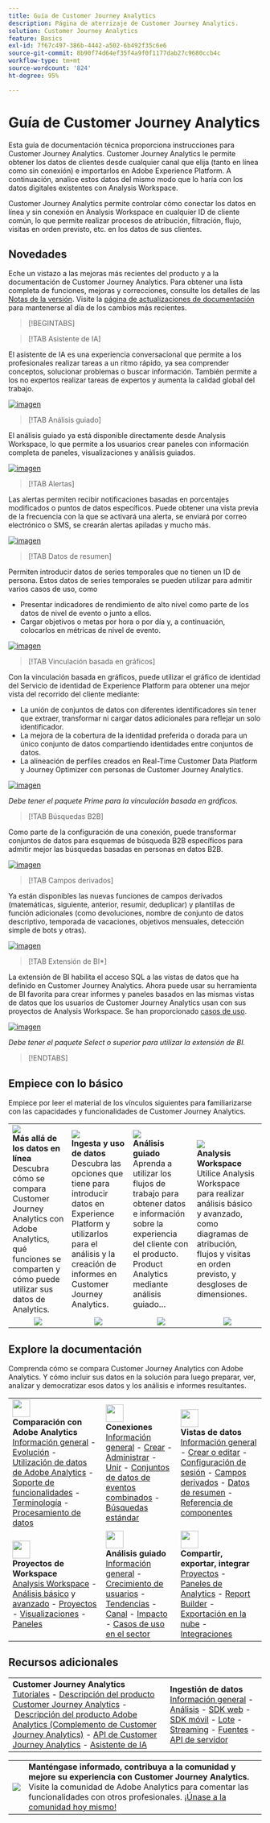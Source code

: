 ```yaml
---
title: Guía de Customer Journey Analytics
description: Página de aterrizaje de Customer Journey Analytics.
solution: Customer Journey Analytics
feature: Basics
exl-id: 7f67c497-386b-4442-a502-6b492f35c6e6
source-git-commit: 8b90f74d64ef35f4a9f0f1177dab27c9680ccb4c
workflow-type: tm+mt
source-wordcount: '824'
ht-degree: 95%

---
```


# Guía de Customer Journey Analytics

Esta guía de documentación técnica proporciona instrucciones para Customer Journey Analytics. Customer Journey Analytics le permite obtener los datos de clientes desde cualquier canal que elija (tanto en línea como sin conexión) e importarlos en Adobe Experience Platform. A continuación, analice estos datos del mismo modo que lo haría con los datos digitales existentes con Analysis Workspace.

Customer Journey Analytics permite controlar cómo conectar los datos en línea y sin conexión en Analysis Workspace en cualquier ID de cliente común, lo que permite realizar procesos de atribución, filtración, flujo, visitas en orden previsto, etc. en los datos de sus clientes.

## Novedades

Eche un vistazo a las mejoras más recientes del producto y a la documentación de Customer Journey Analytics. Para obtener una lista completa de funciones, mejoras y correcciones, consulte los detalles de las [Notas de la versión](../release-notes/latest.md). Visite la [página de actualizaciones de documentación](../release-notes/doc-changes.md) para mantenerse al día de los cambios más recientes.

>[!BEGINTABS]

>[!TAB Asistente de IA]

El asistente de IA es una experiencia conversacional que permite a los profesionales realizar tareas a un ritmo rápido, ya sea comprender conceptos, solucionar problemas o buscar información. También permite a los no expertos realizar tareas de expertos y aumenta la calidad global del trabajo.

[![imagen](assets/learn-more-button.svg)](/help/ai-assistant.md)


>[!TAB Análisis guiado]

El análisis guiado ya está disponible directamente desde Analysis Workspace, lo que permite a los usuarios crear paneles con información completa de paneles, visualizaciones y análisis guiados.

[![imagen](assets/learn-more-button.svg)](/help/guided-analysis/overview.md)

>[!TAB Alertas]

Las alertas permiten recibir notificaciones basadas en porcentajes modificados o puntos de datos específicos. Puede obtener una vista previa de la frecuencia con la que se activará una alerta, se enviará por correo electrónico o SMS, se crearán alertas apiladas y mucho más.

[![imagen](assets/learn-more-button.svg)](/help/components/c-intelligent-alerts/intelligent-alerts.md)

>[!TAB Datos de resumen]

Permiten introducir datos de series temporales que no tienen un ID de persona. Estos datos de series temporales se pueden utilizar para admitir varios casos de uso, como

- Presentar indicadores de rendimiento de alto nivel como parte de los datos de nivel de evento o junto a ellos.
- Cargar objetivos o metas por hora o por día y, a continuación, colocarlos en métricas de nivel de evento.

[![imagen](assets/learn-more-button.svg)](/help/data-views/summary-data.md)

>[!TAB Vinculación basada en gráficos]

Con la vinculación basada en gráficos, puede utilizar el gráfico de identidad del Servicio de identidad de Experience Platform para obtener una mejor vista del recorrido del cliente mediante: <ul><li>La unión de conjuntos de datos con diferentes identificadores sin tener que extraer, transformar ni cargar datos adicionales para reflejar un solo identificador.</li> <li>La mejora de la cobertura de la identidad preferida o dorada para un único conjunto de datos compartiendo identidades entre conjuntos de datos.</li><li>La alineación de perfiles creados en Real-Time Customer Data Platform y Journey Optimizer con personas de Customer Journey Analytics.</li></ul>

[![imagen](assets/learn-more-button.svg)](/help/stitching/overview.md#graph-based-stitching)

*_Debe tener el paquete Prime para la vinculación basada en gráficos._*

>[!TAB Búsquedas B2B]

Como parte de la configuración de una conexión, puede transformar conjuntos de datos para esquemas de búsqueda B2B específicos para admitir mejor las búsquedas basadas en personas en datos B2B.

[![imagen](assets/learn-more-button.svg)](/help/connections/transform-datasets-b2b-lookups.md)

>[!TAB Campos derivados]

Ya están disponibles las nuevas funciones de campos derivados (matemáticas, siguiente, anterior, resumir, deduplicar) y plantillas de función adicionales (como devoluciones, nombre de conjunto de datos descriptivo, temporada de vacaciones, objetivos mensuales, detección simple de bots y otras).

[![imagen](assets/learn-more-button.svg)](/help/data-views/derived-fields/derived-fields.md)

>[!TAB Extensión de BI*]

La extensión de BI habilita el acceso SQL a las vistas de datos que ha definido en Customer Journey Analytics. Ahora puede usar su herramienta de BI favorita para crear informes y paneles basados en las mismas vistas de datos que los usuarios de Customer Journey Analytics usan con sus proyectos de Analysis Workspace. Se han proporcionado [casos de uso](/help/use-cases/data-views/bi-extension-usecases.md).

[![imagen](assets/learn-more-button.svg)](/help/data-views/bi-extension.md)

*_Debe tener el paquete Select o superior para utilizar la extensión de BI._*


>[!ENDTABS]

## Empiece con lo básico

Empiece por leer el material de los vínculos siguientes para familiarizarse con las capacidades y funcionalidades de Customer Journey Analytics.

<table style="table-layout:fixed">
  <tr style="border: 0;">
    <td>
    <a href="/help/getting-started/aa-vs-cja/overview.md"><img src="./assets/aa-vs-cja.png"></a>
    <div><strong>Más allá de los datos en línea</strong><br/>Descubra cómo se compara Customer Journey Analytics con Adobe Analytics, qué funciones se comparten y cómo puede utilizar sus datos de Analytics.</div>
    </td>
    <td>
    <a href="/help/data-ingestion/data-ingestion.md"><img src="./assets/data-ingestion.png"></a>
    <div><strong>Ingesta y uso de datos</strong><br/>Descubra las opciones que tiene para introducir datos en Experience Platform y utilizarlos para el análisis y la creación de informes en Customer Journey Analytics.</div>
    </td>
    <td>
    <a href="/help/guided-analysis/overview.md"><img src="./assets/product-analytics.png"></a>
    <div><strong>Análisis guiado</strong><br/>Aprenda a utilizar los flujos de trabajo para obtener datos e información sobre la experiencia del cliente con el producto. Product Analytics mediante análisis guiado…
    </div>
    </td>
    <td>
    <a href="/help/analysis-workspace/home.md"><img src="./assets/workspace.png"></a>
    <div><strong>Analysis Workspace</strong><br/>Utilice Analysis Workspace para realizar análisis básico y avanzado, como diagramas de atribución, flujos y visitas en orden previsto, y desgloses de dimensiones.</div>
    </td>
  </tr>
  <tr style="border: 0;">
    <td align="center"><a href="/help/getting-started/aa-vs-cja/overview.md"><img src="./assets/learn-more-button.svg"></a></td>
    <td align="center"><a href="/help/data-ingestion/data-ingestion.md"><img src="./assets/learn-more-button.svg"></a></td>
    <td align="center"><a href="/help/guided-analysis/overview.md"><img src="./assets/learn-more-button.svg"></a></td>
    <td align="center"><a href="/help/analysis-workspace/home.md"><img src="./assets/learn-more-button.svg"></a></td>
    </tr>
</table>


## Explore la documentación

Comprenda cómo se compara Customer Journey Analytics con Adobe Analytics. Y cómo incluir sus datos en la solución para luego preparar, ver, analizar y democratizar esos datos y los análisis e informes resultantes.

<table style="table-layout:fixed">
  <tr style="border: 0;">
    <td>
      <img src="./assets/analytics.svg" width="35px"><br/>
      <strong>Comparación con Adobe Analytics</strong><br/><a href="/help/getting-started/aa-vs-cja/overview.md">Información general</a> - <a href="/help/getting-started/aa-to-cja.md">Evolución</a> - <a href="/help/getting-started/aa-vs-cja/aa-data-in-cja.md">Utilización de datos de Adobe Analytics</a> - <a href="/help/getting-started/aa-vs-cja/cja-aa.md">Soporte de funcionalidades</a> - <a href="/help/getting-started/aa-vs-cja/terminology.md">Terminología</a> - <a href="/help/getting-started/aa-vs-cja/data-processing-comparisons.md">Procesamiento de datos</a>
    </td>
    <td>
      <img src="./assets/connections.svg" width="35px"><br/>
      <strong>Conexiones</strong><br/><a href="/help/connections/overview.md">Información general</a> - <a href="/help/connections/create-connection.md">Crear</a> - <a href="/help/connections/manage-connections.md">Administrar</a> - <a href="/help/stitching/overview.md">Unir</a> - <a href="/help/connections/combined-dataset.md">Conjuntos de datos de eventos combinados</a> - <a href="/help/connections/standard-lookups.md">Búsquedas estándar</a>
    </td>
     <td>
      <img src="./assets/dataviews.svg" width="35px"><br/>
      <strong>Vistas de datos</strong><br/><a href="/help/data-views/data-views.md">Información general</a> - <a href="/help/data-views/create-dataview.md">Crear o editar</a> - <a href="/help/data-views/session-settings.md">Configuración de sesión</a> - <a href="/help/data-views/derived-fields/derived-fields.md">Campos derivados</a> - <a href="/help/data-views/summary-data.md">Datos de resumen</a> - <a href="/help/data-views/component-reference.md">Referencia de componentes</a>
    </td>

</tr>
  <tr style="border: 0;">
    <td>
      <img src="./assets/workspace.svg" width="35px"><br/>
      <strong>Proyectos de Workspace</strong><br/><a href="/help/analysis-workspace/home.md">Analysis Workspace</a> - <a href="/help/analysis-workspace/perform-basic-analysis.md">Análisis básico</a> y <a href="/help/analysis-workspace/perform-adv-analysis.md">avanzado</a> - <a href="/help/analysis-workspace/build-workspace-project/freeform-overview.md">Proyectos</a> - <a href="/help/analysis-workspace/visualizations/freeform-analysis-visualizations.md">Visualizaciones</a> - <a href="/help/analysis-workspace/c-panels/freeform-panel.md">Paneles</a>
    </td>
    <td>
      <img src="./assets/guided-analysis.svg" width="35px"><br/>
      <strong>Análisis guiado</strong><br/><a href="/help/guided-analysis/overview.md">Información general</a> - <a href="/help/guided-analysis/types/active-growth.md">Crecimiento de usuarios</a> - <a href="/help/guided-analysis/types/trends.md">Tendencias</a> - <a href="/help/guided-analysis/types/funnel.md">Canal</a> - <a href="/help/guided-analysis/types/release-impact.md">Impacto</a> - <a href="/help/guided-analysis/industry-use-cases.md">Casos de uso en el sector</a>
    </td>
    <td>
      <img src="./assets/share.svg" width="35px"><br/>
      <strong>Compartir, exportar, integrar</strong><br/><a href="/help/analysis-workspace/curate-share/share-projects.md">Proyectos</a> - <a href="/help/mobile-app/home.md">Paneles de Analytics</a> - <a href="/help/report-builder/report-buider-overview.md">Report Builder</a>  - <a href="/help/components/exports/manage-exports.md">Exportación en la nube</a> - <a href="/help/integrations/overview.md">Integraciones</a>
    </td>
  </tr>
</table>

## Recursos adicionales

<table style="table-layout:fixed"><tr style="border: 0;">
<td><strong>Customer Journey Analytics</strong><br/>
<a href="https://experienceleague.adobe.com/es/docs/customer-journey-analytics-learn/tutorials/overview" target="_blank">Tutoriales</a> - <a href="https://helpx.adobe.com/legal/product-descriptions/customer-journey-analytics.html?lang=es" target="_blank">Descripción del producto Customer Journey Analytics</a> - <a href="https://helpx.adobe.com/legal/product-descriptions/adobe-analytics-addon-customer-journey-analytics.html?lang=es" target="_blank">Descripción del producto Adobe Analytics (Complemento de Customer Journey Analytics)</a> - <a href="https://developer.adobe.com/cja-apis/docs/" target="_blank">API de Customer Journey Analytics</a> - <a href="/help/ai-assistant.md">Asistente de IA</a>
</td>
<td><strong>Ingestión de datos</strong><br/><a href="/help/data-ingestion/data-ingestion.md">Información general</a> - <a href="/help/data-ingestion/analytics.md">Análisis</a> - <a href="/help/data-ingestion/aepwebsdk.md">SDK web</a> - <a href="/help/data-ingestion/aepmobilesdk.md">SDK móvil</a> - <a href="/help/data-ingestion/batch.md">Lote</a> - <a href="/help/data-ingestion/streaming.md">Streaming</a> - <a href="/help/data-ingestion/sources.md">Fuentes</a> - <a href="/help/data-ingestion/serverapi.md">API de servidor</a>
</td>
</tr>
</table>


<table style="table-layout:auto" class="tablelayout-is-fixed"><tbody><tr style="border: 0;"><td><img src="./assets/newsletter.png"></td><td>
<b>Manténgase informado, contribuya a la comunidad y mejore su experiencia con Customer Journey Analytics.</b><br>Visite la comunidad de Adobe Analytics para comentar las funcionalidades con otros profesionales. <a href="https://experienceleaguecommunities.adobe.com/t5/adobe-analytics/ct-p/adobe-analytics-community?profile.language=es">¡Únase a la comunidad hoy mismo!</a></td></tr></tbody></table>
